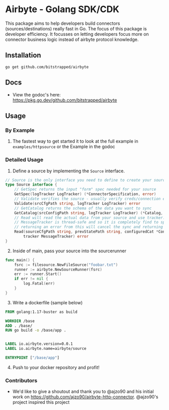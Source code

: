 # Airbyte - Golang SDK/CDK

This package aims to help developers build connectors (sources/destinations) really fast in Go. 
The focus of this package is developer efficiency. It focusses on letting developers focus more on connector business logic instead of airbyte protocol knowledge. 

## Installation 

```
go get github.com/bitstrapped/airbyte
```

## Docs

- View the godoc's here: https://pkg.go.dev/github.com/bitstrapped/airbyte


## Usage 

### By Example

1. The fastest way to get started it to look at the full example in `examples/httpsource` or the Example in the godoc


### Detailed Usage

1. Define a source by implementing the `Source` interface. 

```go
// Source is the only interface you need to define to create your source!
type Source interface {
	// GetSpec returns the input "form" spec needed for your source
	GetSpec(logTracker LogTracker) (*ConnectorSpecification, error)
	// Validate verifies the source - usually verify creds/connection etc.
	Validate(srcCfgPath string, logTracker LogTracker) error
	// GetCatalog returns the schema of the data you want to sync
	GetCatalog(srcConfigPath string, logTracker LogTracker) (*Catalog, error)
	// Read will read the actual data from your source and use tracker.Record(), tracker.State() and tracker.Log() to sync data with airbyte/destinations
	// MessageTracker is thread-safe and so it is completely find to spin off goroutines to sync your data (just don't forget your waitgroups :))
	// returning an error from this will cancel the sync and returning a nil from this will successfully end the sync
	Read(sourceCfgPath string, prevStatePath string, configuredCat *ConfiguredCatalog,
		tracker MessageTracker) error
}
```

2. Inside of main, pass your source into the sourcerunner

```go
func main() {
	fsrc := filesource.NewFileSource("foobar.txt")
	runner := airbyte.NewSourceRunner(fsrc)
	err := runner.Start()
	if err != nil {
		log.Fatal(err)
	}
}
```


3. Write a dockerfile (sample below)

```dockerfile
FROM golang:1.17-buster as build

WORKDIR /base
ADD . /base/
RUN go build -o /base/app .


LABEL io.airbyte.version=0.0.1
LABEL io.airbyte.name=airbyte/source

ENTRYPOINT ["/base/app"]
```

4. Push to your docker repository and profit! 

### Contributors 

- We'd like to give a shoutout and thank you to @ajzo90 and his initial work on https://github.com/ajzo90/airbyte-http-connector. @ajzo90's project inspired this project 